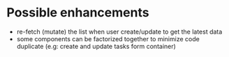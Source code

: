 # Possible enhancements
- re-fetch (mutate) the list when user create/update to get the latest data
- some components can be factorized together to minimize code duplicate (e.g: create and update tasks form container)

